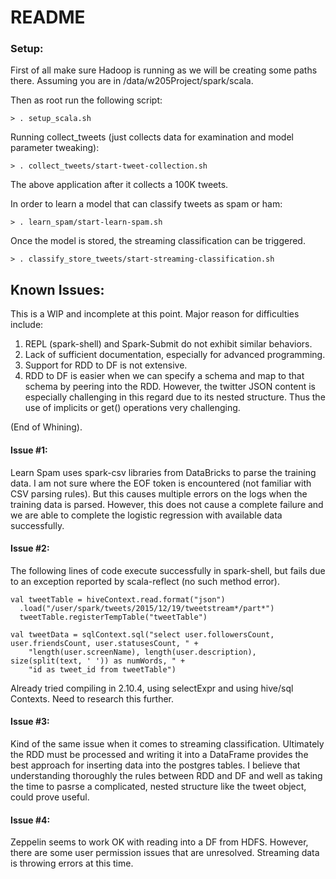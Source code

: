 # README

### Setup:

First of all make sure Hadoop is running as we will be creating some paths there. Assuming you are in /data/w205Project/spark/scala.

Then as root run the following script:

```
> . setup_scala.sh
```

Running collect_tweets (just collects data for examination and model parameter tweaking):

```
> . collect_tweets/start-tweet-collection.sh
```

The above application after it collects a 100K tweets.

In order to learn a model that can classify tweets as spam or ham:

```
> . learn_spam/start-learn-spam.sh
```

Once the model is stored, the streaming classification can be triggered.

```
> . classify_store_tweets/start-streaming-classification.sh
```

## Known Issues:

This is a WIP and incomplete at this point. Major reason for difficulties include:
1. REPL (spark-shell) and Spark-Submit do not exhibit similar behaviors.   
2. Lack of sufficient documentation, especially for advanced programming.   
3. Support for RDD to DF is not extensive.    
4. RDD to DF is easier when we can specify a schema and map to that schema by peering into the RDD. However, the twitter JSON content is especially challenging in this regard due to its nested structure. Thus the use of implicits or get<DType>(<Col-Num>) operations very challenging.   

<EOW> (End of Whining).

#### Issue #1:
Learn Spam uses spark-csv libraries from DataBricks to parse the training data. I am not sure where the EOF token is encountered (not familiar with CSV parsing rules). But this causes multiple errors on the logs when the training data is parsed. However, this does not cause a complete failure and we are able to complete the logistic regression with available data successfully.

#### Issue #2:
The following lines of code execute successfully in spark-shell, but fails due to an exception reported by scala-reflect (no such method error).

```
val tweetTable = hiveContext.read.format("json")
  .load("/user/spark/tweets/2015/12/19/tweetstream*/part*")
  tweetTable.registerTempTable("tweetTable")

val tweetData = sqlContext.sql("select user.followersCount, user.friendsCount, user.statusesCount, " +
	"length(user.screenName), length(user.description), size(split(text, ' ')) as numWords, " +
	"id as tweet_id from tweetTable")
```

Already tried compiling in 2.10.4, using selectExpr and using hive/sql Contexts. Need to research this further.

#### Issue #3:
Kind of the same issue when it comes to streaming classification. Ultimately the RDD must be processed and writing it into a DataFrame provides the best approach for inserting data into the postgres tables. I believe that understanding thoroughly the rules between RDD and DF and well as taking the time to pasrse a complicated, nested structure like the tweet object, could prove useful. 

#### Issue #4:
Zeppelin seems to work OK with reading into a DF from HDFS. However, there are some user permission issues that are unresolved. Streaming data is throwing errors at this time.
